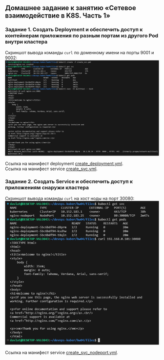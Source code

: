 ## Домашнее задание к занятию «Сетевое взаимодействие в K8S. Часть 1»

### Задание 1. Создать Deployment и обеспечить доступ к контейнерам приложения по разным портам из другого Pod внутри кластера
Скриншот вывода команды `curl` по доменному имени на порты 9001 и 9002:  
![Скриншот 1](./img/1.png)  

Ссылка на манифест deployment [create_deployment.yml](./files/create_deployment.yml).  
Ссылка на манифест service [create_svc.yml](./files/create_svc.yml).

### Задание 2. Создать Service и обеспечить доступ к приложениям снаружи кластера
Скриншот вывода команды `curl` на хост ноды на порт 30080:  
![Скриншот 2](./img/2.png)  

Ссылка на манифест service [create_svc_nodeport.yml](./files/create_svc_nodeport.yml).